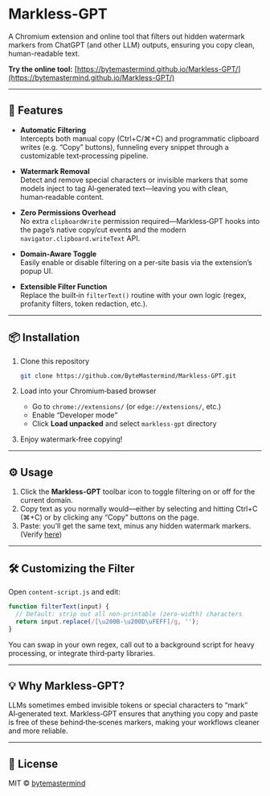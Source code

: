 # Markless-GPT

A Chromium extension and online tool that filters out hidden watermark markers from ChatGPT (and other LLM) outputs, ensuring you copy clean, human-readable text.

**Try the online tool:** [https://bytemastermind.github.io/Markless-GPT/](https://bytemastermind.github.io/Markless-GPT/)

---

## 🚀 Features

- **Automatic Filtering**  
  Intercepts both manual copy (Ctrl+C/⌘+C) and programmatic clipboard writes (e.g. “Copy” buttons), funneling every snippet through a customizable text‑processing pipeline.

- **Watermark Removal**  
  Detect and remove special characters or invisible markers that some models inject to tag AI‑generated text—leaving you with clean, human‑readable content.

- **Zero Permissions Overhead**  
  No extra `clipboardWrite` permission required—Markless‑GPT hooks into the page’s native copy/cut events and the modern `navigator.clipboard.writeText` API.

- **Domain‑Aware Toggle**  
  Easily enable or disable filtering on a per‑site basis via the extension’s popup UI.

- **Extensible Filter Function**  
  Replace the built‑in `filterText()` routine with your own logic (regex, profanity filters, token redaction, etc.).

---

## 📦 Installation

1. Clone this repository  
   ```bash
   git clone https://github.com/ByteMastermind/Markless-GPT.git
   ```

2. Load into your Chromium‑based browser  
   - Go to `chrome://extensions/` (or `edge://extensions/`, etc.)  
   - Enable “Developer mode”  
   - Click **Load unpacked** and select `markless-gpt` directory

3. Enjoy watermark‑free copying!

---

## ⚙️ Usage

1. Click the **Markless-GPT** toolbar icon to toggle filtering on or off for the current domain.  
2. Copy text as you normally would—either by selecting and hitting Ctrl+C (⌘+C) or by clicking any “Copy” buttons on the page.  
3. Paste: you’ll get the same text, minus any hidden watermark markers. (Verify [here](https://bytemastermind.github.io/Markless-GPT/))

---

## 🛠️ Customizing the Filter

Open `content-script.js` and edit:
```js
function filterText(input) {
  // Default: strip out all non‑printable (zero‑width) characters
  return input.replace(/[\u200B-\u200D\uFEFF]/g, '');
}
```
You can swap in your own regex, call out to a background script for heavy processing, or integrate third‑party libraries.

---

## 💡 Why Markless-GPT?

LLMs sometimes embed invisible tokens or special characters to “mark” AI‑generated text. Markless‑GPT ensures that anything you copy and paste is free of these behind‑the‑scenes markers, making your workflows cleaner and more reliable.

---

## 📄 License

MIT © [bytemastermind](https://github.com/ByteMastermind)

